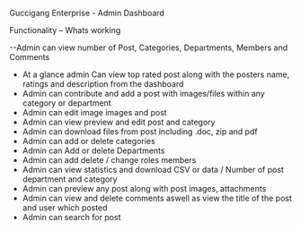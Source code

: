 Guccigang Enterprise - Admin Dashboard 

Functionality – Whats working

--Admin can view number of Post, Categories, Departments, Members and Comments
-	At a glance admin Can view top rated post along with the posters name, ratings and description from the dashboard
-	Admin can contribute and add a post with images/files within any category or department
-	Admin can edit image images and post
-	Admin can view preview and edit post and category
-	Admin can download files from post including .doc, zip and pdf
-	Admin can add or delete categories 
-	Admin can Add or delete Departments
-	Admin can add delete / change roles members
-	Admin can view statistics and download CSV or data / Number of post department and category
-	Admin can preview any post along with post images, attachments
-	Admin can view and delete comments aswell as view the title of the post and user which posted
-	Admin can search for post
